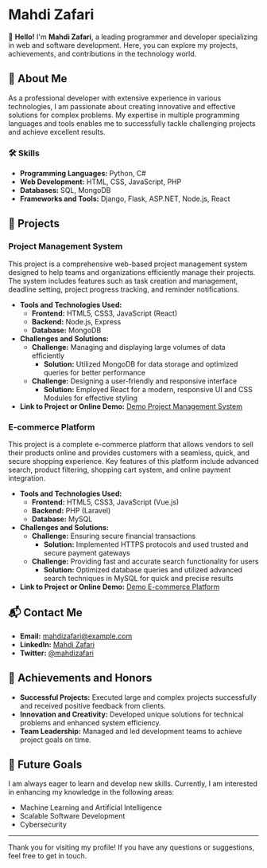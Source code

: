 # Mahdi Zafari

👋 **Hello!** I'm **Mahdi Zafari**, a leading programmer and developer specializing in web and software development. Here, you can explore my projects, achievements, and contributions in the technology world.

## 🚀 About Me

As a professional developer with extensive experience in various technologies, I am passionate about creating innovative and effective solutions for complex problems. My expertise in multiple programming languages and tools enables me to successfully tackle challenging projects and achieve excellent results.

### 🛠️ Skills

- **Programming Languages:** Python, C#
- **Web Development:** HTML, CSS, JavaScript, PHP
- **Databases:** SQL, MongoDB
- **Frameworks and Tools:** Django, Flask, ASP.NET, Node.js, React

## 💼 Projects

### Project Management System

This project is a comprehensive web-based project management system designed to help teams and organizations efficiently manage their projects. The system includes features such as task creation and management, deadline setting, project progress tracking, and reminder notifications.

- **Tools and Technologies Used:** 
  - **Frontend:** HTML5, CSS3, JavaScript (React)
  - **Backend:** Node.js, Express
  - **Database:** MongoDB
- **Challenges and Solutions:**
  - **Challenge:** Managing and displaying large volumes of data efficiently
    - **Solution:** Utilized MongoDB for data storage and optimized queries for better performance
  - **Challenge:** Designing a user-friendly and responsive interface
    - **Solution:** Employed React for a modern, responsive UI and CSS Modules for effective styling
- **Link to Project or Online Demo:** [Demo Project Management System](https://example.com/project-management-demo)

### E-commerce Platform

This project is a complete e-commerce platform that allows vendors to sell their products online and provides customers with a seamless, quick, and secure shopping experience. Key features of this platform include advanced search, product filtering, shopping cart system, and online payment integration.

- **Tools and Technologies Used:** 
  - **Frontend:** HTML5, CSS3, JavaScript (Vue.js)
  - **Backend:** PHP (Laravel)
  - **Database:** MySQL
- **Challenges and Solutions:**
  - **Challenge:** Ensuring secure financial transactions
    - **Solution:** Implemented HTTPS protocols and used trusted and secure payment gateways
  - **Challenge:** Providing fast and accurate search functionality for users
    - **Solution:** Optimized database queries and utilized advanced search techniques in MySQL for quick and precise results
- **Link to Project or Online Demo:** [Demo E-commerce Platform](https://example.com/e-commerce-demo)

## 📬 Contact Me

- **Email:** mahdizafari@example.com
- **LinkedIn:** [Mahdi Zafari](https://www.linkedin.com/in/mahdizafari)
- **Twitter:** [@mahdizafari](https://twitter.com/mahdizafari)

## 🏅 Achievements and Honors

- **Successful Projects:** Executed large and complex projects successfully and received positive feedback from clients.
- **Innovation and Creativity:** Developed unique solutions for technical problems and enhanced system efficiency.
- **Team Leadership:** Managed and led development teams to achieve project goals on time.

## 🎯 Future Goals

I am always eager to learn and develop new skills. Currently, I am interested in enhancing my knowledge in the following areas:
- Machine Learning and Artificial Intelligence
- Scalable Software Development
- Cybersecurity

---

Thank you for visiting my profile! If you have any questions or suggestions, feel free to get in touch.
